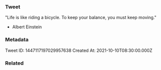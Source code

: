 ### Tweet
"Life is like riding a bicycle. To keep your balance, you must keep moving."

- Albert Einstein

### Metadata
Tweet ID: 1447117197029957638
Created At: 2021-10-10T08:30:00.000Z

### Related

